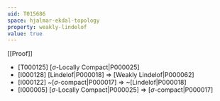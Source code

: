 ```yaml
---
uid: T015686
space: hjalmar-ekdal-topology
property: weakly-lindelof
value: true
---
```

[[Proof]]

* [T000125] [$\sigma$-Locally Compact|P000025]
* [I000128] [Lindelof|P000018] => [Weakly Lindelof|P000062]
* [I000122] ~[$\sigma$-compact|P000017] => ~[Lindelof|P000018]
* [I000005] [$\sigma$-Locally Compact|P000025] => [$\sigma$-compact|P000017]

